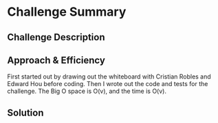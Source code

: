 # Challenge Summary
<!-- Short summary or background information -->


## Challenge Description
<!-- Description of the challenge -->


## Approach & Efficiency
<!-- What approach did you take? Why? What is the Big O space/time for this approach? -->
First started out by drawing out the whiteboard with Cristian Robles and Edward Hou before coding. Then I wrote out the code and tests for the challenge. The Big O space is O(v), and the time is O(v).

## Solution
<!-- Embedded whiteboard image -->